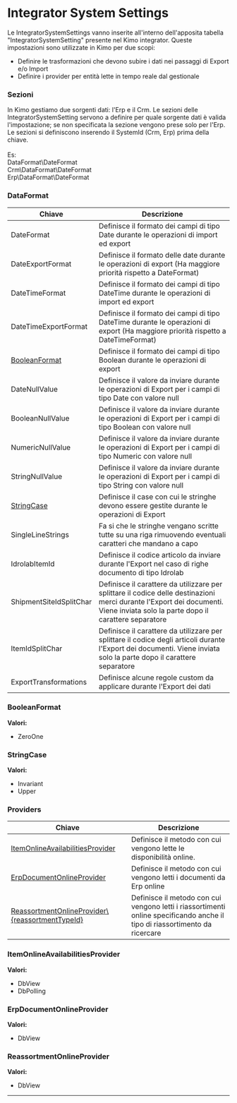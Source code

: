 # Integrator System Settings

Le IntegratorSystemSettings vanno inserite all'interno dell'apposita tabella "IntegratorSystemSetting" presente nel Kimo integrator. Queste impostazioni sono utilizzate in Kimo per due scopi:

* Definire le trasformazioni che devono subire i dati nei passaggi di Export e/o Import
* Definire i provider per entità lette in tempo reale dal gestionale

### Sezioni

In Kimo gestiamo due sorgenti dati: l'Erp e il Crm. Le sezioni delle IntegratorSystemSetting servono a definire per quale sorgente dati è valida l'impostazione; se non specificata la sezione vengono prese solo per l'Erp.\
Le sezioni si definiscono inserendo il SystemId (Crm, Erp) prima della chiave.\
\
Es:\
DataFormat\DateFormat\
Crm\DataFormat\DateFormat\
Erp\DataFormat\DateFormat

### DataFormat

| Chiave                                                       | Descrizione                                                                                                                                                                    |
| ------------------------------------------------------------ | ------------------------------------------------------------------------------------------------------------------------------------------------------------------------------ |
| DateFormat                                                   | Definisce il formato dei campi di tipo Date durante le operazioni di import ed export                                                                                          |
| DateExportFormat                                             | Definisce il formato delle date durante le operazioni di export (Ha maggiore priorità rispetto a DateFormat)                                                                   |
| DateTimeFormat                                               | Definisce il formato dei campi di tipo DateTime durante le operazioni di import ed export                                                                                      |
| DateTimeExportFormat                                         | Definisce il formato dei campi di tipo DateTime durante le operazioni di export (Ha maggiore priorità rispetto a DateTimeFormat)                                               |
| [BooleanFormat](integrator-system-settings.md#booleanformat) | Definisce il formato dei campi di tipo Boolean durante le operazioni di export                                                                                                 |
| DateNullValue                                                | Definisce il valore da inviare durante le operazioni di Export per i campi di tipo Date con valore null                                                                        |
| BooleanNullValue                                             | Definisce il valore da inviare durante le operazioni di Export per i campi di tipo Boolean con valore null                                                                     |
| NumericNullValue                                             | Definisce il valore da inviare durante le operazioni di Export per i campi di tipo Numeric con valore null                                                                     |
| StringNullValue                                              | Definisce il valore da inviare durante le operazioni di Export per i campi di tipo String con valore null                                                                      |
| [StringCase](integrator-system-settings.md#undefined)        | Definisce il case con cui le stringhe devono essere gestite durante le operazioni di Export                                                                                    |
| SingleLineStrings                                            | Fa si che le stringhe vengano scritte tutte su una riga rimuovendo eventuali caratteri che mandano a capo                                                                      |
| IdrolabItemId                                                | Definisce il codice articolo da inviare durante l'Export nel caso di righe documento di tipo Idrolab                                                                           |
| ShipmentSiteIdSplitChar                                      | Definisce il carattere da utilizzare per splittare il codice delle destinazioni merci durante l'Export dei documenti. Viene inviata solo la parte dopo il carattere separatore |
| ItemIdSplitChar                                              | Definisce il carattere da utilizzare per splittare il codice degli articoli durante l'Export dei documenti. Viene inviata solo la parte dopo il carattere separatore           |
| ExportTransformations                                        | Definisce alcune regole custom da applicare durante l'Export dei dati                                                                                                          |

### BooleanFormat

**Valori:**

* ZeroOne

### **StringCase**

**Valori:**

* Invariant
* Upper

### Providers

| Chiave                                                                                      | Descrizione                                                                                                                 |
| ------------------------------------------------------------------------------------------- | --------------------------------------------------------------------------------------------------------------------------- |
| [ItemOnlineAvailabilitiesProvider](integrator-system-settings.md#undefined)                 | Definisce il metodo con cui vengono lette le disponibilità online.                                                          |
| [ErpDocumentOnlineProvider](integrator-system-settings.md#undefined)                        | Definisce il metodo con cui vengono letti i documenti da Erp online                                                         |
| [ReassortmentOnlineProvider\\{reassortmentTypeId}](integrator-system-settings.md#undefined) | Definisce il metodo con cui vengono letti i riassortimenti online specificando anche il tipo di riassortimento da ricercare |

### ItemOnlineAvailabilitiesProvider

**Valori:**

* DbView
* DbPolling

### ErpDocumentOnlineProvider

**Valori:**

* DbView

### ReassortmentOnlineProvider

**Valori:**

* DbView

****



